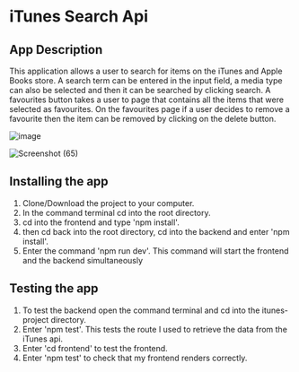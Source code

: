 # iTunes Search Api

## App Description

This application allows a user to search for items on the iTunes and Apple Books store. A search term can be
entered in the input field, a media type can also be selected and then it can be searched by clicking search.
A favourites button takes a user to page that contains all the items that were selected as favourites. On the
favourites page if a user decides to remove a favourite then the item can be removed by clicking on the delete
button.

![image](https://github.com/johnnyd81/itunes-frontend/assets/95863021/df866738-c603-40fe-80b9-cd9f099792f8)

![Screenshot (65)](https://github.com/johnnyd81/itunes-frontend/assets/95863021/71082703-0bd2-4426-9332-76824da8eb67)


## Installing the app

1. Clone/Download the project to your computer.
2. In the command terminal cd into the root directory.
3. cd into the frontend and type 'npm install'.
4. then cd back into the root directory, cd into the backend and enter 'npm install'.
5. Enter the command 'npm run dev'. This command will start the frontend and the backend simultaneously

## Testing the app

1.  To test the backend open the command terminal and cd into the itunes-project directory.
2.  Enter 'npm test'. This tests the route I used to retrieve the data from the iTunes api.
3.  Enter 'cd frontend' to test the frontend.
4.  Enter 'npm test' to check that my frontend renders correctly.
